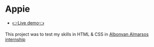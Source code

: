 # Appie

- [👉Live demo👈](https://fathyelgazar.github.io/CSS-projects/Appie)

This project was to test my skills in HTML & CSS in [Albonyan Almarsos internship](https://www.albonyanalmarsos.org/)
